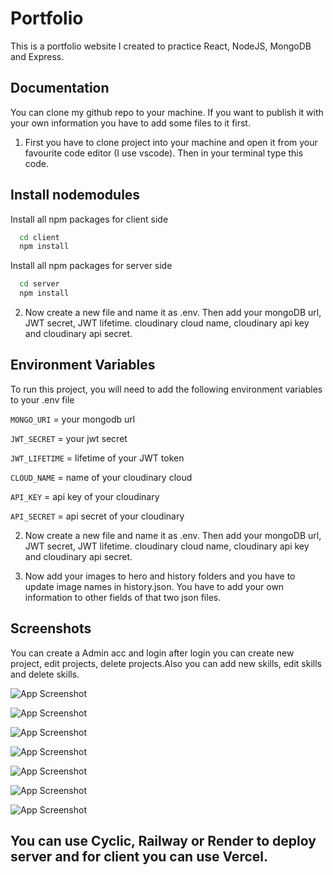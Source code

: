 
# Portfolio

This is a portfolio website I created to practice React, NodeJS, MongoDB and Express.


## Documentation
You can clone my github repo to your machine. If you want to publish it with your own information you have to add some files to it first.

1. First you have to  clone project into your machine and open it from your favourite code editor (I use vscode). Then in your terminal type this code. 


## Install nodemodules

Install all npm packages for client side

```bash
  cd client
  npm install
```

Install all npm packages for server side

```bash
  cd server
  npm install
```
    

2. Now create a new file and name it as .env. Then add your mongoDB url, JWT secret, JWT lifetime. cloudinary cloud name, cloudinary api key and cloudinary api secret.


## Environment Variables

To run this project, you will need to add the following environment variables to your .env file

`MONGO_URI` = your mongodb url

`JWT_SECRET` = your jwt secret

`JWT_LIFETIME` = lifetime of your JWT token

`CLOUD_NAME` = name of your cloudinary cloud

`API_KEY` = api key of your cloudinary 

`API_SECRET` = api secret of your cloudinary



2. Now create a new file and name it as .env. Then add your mongoDB url, JWT secret, JWT lifetime. cloudinary cloud name, cloudinary api key and cloudinary api secret.


3. Now add your images to hero and history folders and you have to update image names in history.json. You have to add your own information to other fields of that two json files.


## Screenshots
You can create a Admin acc and login after login you can create new project, edit projects, delete projects.Also you can add new skills, edit skills and delete skills.

![App Screenshot](https://res.cloudinary.com/dl9ectnzs/image/upload/v1710909092/Screenshot_2024-03-20_095342_oj51gm.png)


![App Screenshot](https://res.cloudinary.com/dl9ectnzs/image/upload/v1710909270/Screenshot_2024-03-20_100238_z8hwko.png)


![App Screenshot](https://res.cloudinary.com/dl9ectnzs/image/upload/v1710909274/Screenshot_2024-03-20_100308_usgi72.png)


![App Screenshot](https://res.cloudinary.com/dl9ectnzs/image/upload/v1710909567/Screenshot_2024-03-20_100323_vhck10.png)


![App Screenshot](https://res.cloudinary.com/dl9ectnzs/image/upload/v1710909266/Screenshot_2024-03-20_100349_mvfdjo.png)

![App Screenshot](https://res.cloudinary.com/dl9ectnzs/image/upload/v1711168503/Screenshot_2024-03-23_100357_pk8cqk.png)

![App Screenshot](https://res.cloudinary.com/dl9ectnzs/image/upload/v1711168641/Screenshot_2024-03-23_100710_qtnfk4.png)


## You can use Cyclic, Railway or Render to deploy server and for client you can use Vercel.



